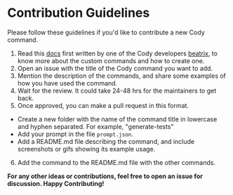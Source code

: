# Contribution Guidelines

Please follow these guidelines if you'd like to contribute a new Cody command.

1. Read this [docs](https://sourcegraph.com/notebooks/Tm90ZWJvb2s6MzA1NQ==) first written by one of the Cody developers [beatrix](https://github.com/abeatrix), to know more about the custom commands and how to create one.
2. Open an issue with the title of the Cody command you want to add.
3. Mention the description of the commands, and share some examples of how you have used the command.
4. Wait for the review. It could take 24-48 hrs for the maintainers to get back.
5. Once approved, you can make a pull request in this format.
- Create a new folder with the name of the command title in lowercase and hyphen separated. For example, "generate-tests"
- Add your prompt in the file `prompt.json`.
- Add a README.md file describing the command, and include screenshots or gifs showing its example usage.
6. Add the command to the README.md file with the other commands.

**For any other ideas or contributions, feel free to open an issue for discussion. Happy Contributing!**
